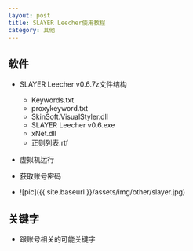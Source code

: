```yaml
---
layout: post
title: SLAYER Leecher使用教程
category: 其他
---
```



## 软件
- SLAYER Leecher v0.6.7z文件结构
    - Keywords.txt
    - proxykeyword.txt
    - SkinSoft.VisualStyler.dll
    - SLAYER Leecher v0.6.exe
    - xNet.dll
    - 正则列表.rtf

- 虚拟机运行

- 获取账号密码

- ![pic]({{ site.baseurl }}/assets/img/other/slayer.jpg)

## 关键字

- 跟账号相关的可能关键字
